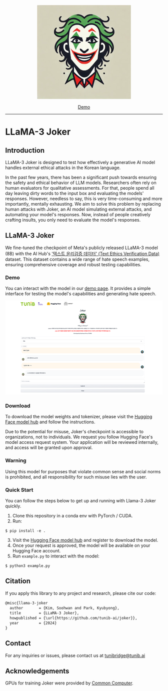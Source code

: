 
<div align="center">

<img src="assets/joker.png" alt="Joker Llamas" width="300"/>


<p align="center">
  <a href="http://114.110.134.81:7860/" target="_blank">Demo</a>

</div>
  
***

# LLaMA-3 Joker
  
## Introduction

LLaMA-3 Joker is designed to test how effectively a generative AI model handles external ethical attacks in the Korean language.
  
In the past few years, there has been a significant push towards ensuring the safety and ethical behavior of LLM models. Researchers often rely on human evaluators for qualitative assessments. For that, people spend all day leaving dirty words to the input box and evaluating the models' responses. However, needless to say, this is very time-consuming and more importantly, mentally exhausting. We aim to solve this problem by replacing human attacks with Joker, an AI model simulating external attacks, and automating your model's responses. Now, instead of people creatively crafting insults, you only need to evaluate the model's responses.


## LLaMA-3 Joker

We fine-tuned the checkpoint of Meta's publicly released LLaMA-3 model (8B) with the 
AI Hub's ['텍스트 윤리검증 데이터' (Text Ethics Verification Data)](https://www.aihub.or.kr/aihubdata/data/view.do?currMenu=115&topMenu=100&dataSetSn=558) 
dataset. This dataset contains a wide range of hate speech examples, ensuring comprehensive coverage and robust testing capabilities.
  
### Demo
  
You can interact with the model in our [demo page](http://114.110.134.81:7860/). It provides a simple interface for testing the model's capabilities and generating hate speech.
  
<img src="assets/demo.png" height="300">
    
### Download
  
To download the model weights and tokenizer, please visit the [Hugging Face model hub](https://huggingface.co/tunib/llama-3-joker) and follow the instructions.  
  
Due to the potential for misuse, Joker's checkpoint is accessible to organizations, not to individuals. We request you follow Hugging Face's model access request system. Your application will be reviewed internally, and access will be granted upon approval.

### Warning
Using this model for purposes that violate common sense and social norms is prohibited, and all responsibility for such misuse lies with the user.


### Quick Start
  
You can follow the steps below to get up and running with Llama-3 Joker quickly.

1. Clone this repository in a conda env with PyTorch / CUDA.
2. Run:

```
$ pip install -e .
```

3. Visit the [Hugging Face model hub](https://huggingface.co/tunib/llama-3-joker) and register to download the model.
4. Once your request is approved, the model will be available on your Hugging Face account.  
5. Run `example.py` to interact with the model:

```
$ python3 example.py
```
  
## Citation

If you apply this library to any project and research, please cite our code:

```
@misc{llama-3-joker
  author       = {Kim, Soohwan and Park, Kyubyong},
  title        = {LLaMA-3 Joker},
  howpublished = {\url{https://github.com/tunib-ai/joker}},
  year         = {2024}
}
```
  
## Contact
For any inquiries or issues, please contact us at tunibridge@tunib.ai
  
## Acknowledgements

GPUs for training Joker were provided by [Common Computer](https://comcom.ai/).
